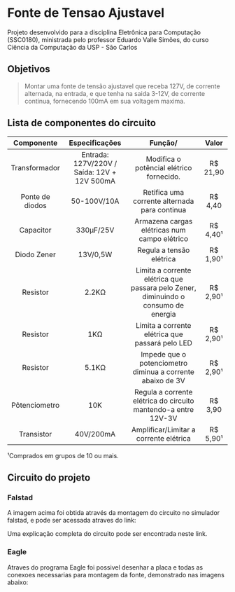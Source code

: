 # Fonte de Tensao Ajustavel

Projeto desenvolvido para a disciplina Eletrônica para Computação (SSC0180), ministrada pelo professor Eduardo Valle Simões, do curso Ciência da Computação da USP - São Carlos  

## Objetivos
> Montar uma fonte de tensão ajustavel que receba 127V, de corrente alternada, na entrada, e que tenha na saida 3-12V, de corrente continua, fornecendo 100mA em sua voltagem maxima.


## Lista de componentes do circuito 

| Componente | Especificações     | Função/                                       | Valor    |
|:---------: | :-----------------:|:-----:                                       |:-----:   |
|Transformador   | Entrada: 127V/220V / Saída: 12V + 12V 500mA | Modifica o potêncial elétrico fornecido.     | R$ 21,90 |
|Ponte de diodos | 50-100V/10A | Retifica uma corrente alternada para continua                                | R$ 4,40  |
|Capacitor       | 330µF/25V | Armazena cargas elétricas num campo elétrico                                   | R$ 4,40¹ |
|Diodo Zener     | 13V/0,5W | Regula a tensão elétrica                                                        | R$ 1,90¹ |
|Resistor        | 2.2KΩ | Limita a corrente elétrica que passara pelo Zener, diminuindo o consumo de energia | R$ 2,90¹ |
|Resistor        | 1KΩ | Limita a corrente elétrica que passará pelo LED                                      | R$ 2,90¹ |
|Resistor        | 5.1KΩ | Impede que o potenciometro diminua a corrente abaixo de 3V                         | R$ 2,90¹ |
|Pôtenciometro   | 10K | Regula a corrente elétrica do circuito mantendo-a entre 12V-3V                       | R$ 3,90  |
|Transistor      | 40V/200mA  | Amplificar/Limitar a corrente elétrica                                        | R$ 5,90¹ |

¹Comprados em grupos de 10 ou mais.

## Circuito do projeto

### Falstad 

  A imagem acima foi obtida através da montagem do circuito no simulador falstad, e pode ser acessada atraves do link:
  
  Uma explicação completa do circuito pode ser encontrada neste link. 

### Eagle 

  Atraves do programa Eagle foi possivel desenhar a placa e todas as conexoes necessarias para montagem da fonte, demonstrado nas imagens abaixo:


